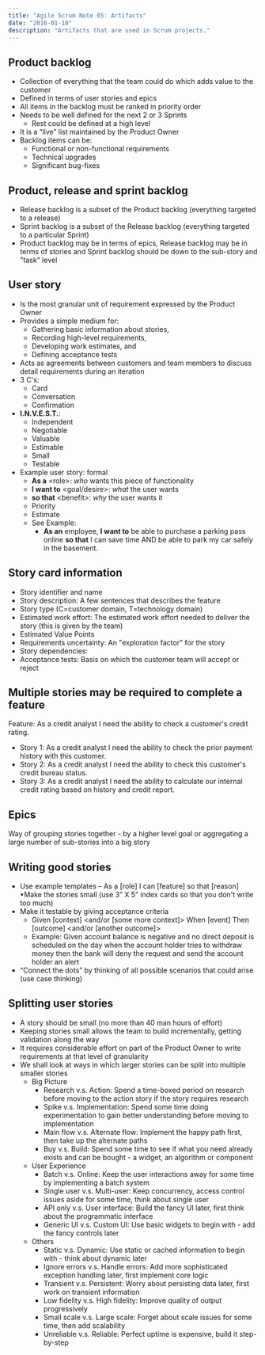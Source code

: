 ```yaml
---
title: "Agile Scrum Note 05: Artifacts"
date: "2016-01-10"
description: "Artifacts that are used in Scrum projects."
---
```


## Product backlog

- Collection of everything that the team could do which adds value to the customer
- Defined in terms of user stories and epics
- All items in the backlog must be ranked in priority order
- Needs to be well defined for the next 2 or 3 Sprints
  - Rest could be defined at a high level
- It is a “live” list maintained by the Product Owner
- Backlog items can be:
  - Functional or non-functional requirements
  - Technical upgrades
  - Significant bug-fixes

## Product, release and sprint backlog

- Release backlog is a subset of the Product backlog (everything targeted to a release)
- Sprint backlog is a subset of the Release backlog (everything targeted to a particular Sprint)
- Product backlog may be in terms of epics, Release backlog may be in terms of stories and Sprint backlog should be down to the sub-story and "task" level

## User story

- Is the most granular unit of requirement expressed by the Product Owner
- Provides a simple medium for:
  - Gathering basic information about stories,
  - Recording high-level requirements,
  - Developing work estimates, and
  - Defining acceptance tests
- Acts as agreements between customers and team members to discuss detail requirements during an iteration
- 3 C's:
  - Card
  - Conversation
  - Confirmation
- **I.N.V.E.S.T.**:
  - Independent
  - Negotiable
  - Valuable
  - Estimable
  - Small
  - Testable
- Example user story: formal
  - **As a** &lt;role&gt;: _who_ wants this piece of functionality
  - **I want to** &lt;goal/desire&gt;: _what_ the user wants
  - **so that** &lt;benefit&gt;: _why_ the user wants it
  - Priority
  - Estimate
  - See Example:
    - **As an** employee, **I want to** be able to purchase a parking pass online **so that** I can save time AND be able to park my car safely in the basement.

## Story card information

- Story identifier and name
- Story description: A few sentences that describes the feature
- Story type (C=customer domain, T=technology domain)
- Estimated work effort: The estimated work effort needed to deliver the story (this is given by the team)
- Estimated Value Points
- Requirements uncertainty: An "exploration factor" for the story
- Story dependencies:
- Acceptance tests: Basis on which the customer team will accept or reject

## Multiple stories may be required to complete a feature

Feature: As a credit analyst I need the ability to check a customer's credit rating.

- Story 1: As a credit analyst I need the ability to check the prior payment history with this customer.
- Story 2: As a credit analyst I need the ability to check this customer's credit bureau status.
- Story 3: As a credit analyst I need the ability to calculate our internal credit rating based on history and credit report.

## Epics

Way of grouping stories together - by a higher level goal or aggregating a large number of sub-stories into a big story

## Writing good stories

- Use example templates – As a [role] I can [feature] so that [reason] •Make the stories small (use 3” X 5” index cards so that you don't write too much)
- Make it testable by giving acceptance criteria
  - Given [context] &lt;and/or [some more context]&gt; When [event] Then [outcome] &lt;and/or [another outcome]&gt;
  - Example: Given account balance is negative and no direct deposit is scheduled on the day when the account holder tries to withdraw money then the bank will deny the request and send the account holder an alert
- “Connect the dots” by thinking of all possible scenarios that could arise (use case thinking)

## Splitting user stories

- A story should be small (no more than 40 man hours of effort)
- Keeping stories small allows the team to build incrementally, getting
  validation along the way
- It requires considerable effort on part of the Product Owner to write requirements at that level of granularity
- We shall look at ways in which larger stories can be split into multiple smaller stories
  - Big Picture
    - Research v.s. Action: Spend a time-boxed period on research before moving to the action story if the story requires research
    - Spike v.s. Implementation: Spend some time doing experimentation to gain better understanding before moving to implementation
    - Main flow v.s. Alternate flow: Implement the happy path first, then take up the alternate paths
    - Buy v.s. Build: Spend some time to see if what you need already exists and can be bought - a widget, an algorithm or component
  - User Experience
    - Batch v.s. Online: Keep the user interactions away for some time by implementing a batch system
    - Single user v.s. Multi-user: Keep concurrency, access control issues aside for some time, think about single user
    - API only v.s. User interface: Build the fancy UI later, first think about the programmatic interface
    - Generic UI v.s. Custom UI: Use basic widgets to begin with - add the fancy controls later
  - Others
    - Static v.s. Dynamic: Use static or cached information to begin with - think about dynamic later
    - Ignore errors v.s. Handle errors: Add more sophisticated exception handling later, first implement core logic
    - Transient v.s. Persistent: Worry about persisting data later, first work on transient information
    - Low fidelity v.s. High fidelity: Improve quality of output progressively
    - Small scale v.s. Large scale: Forget about scale issues for some time, then add scalability
    - Unreliable v.s. Reliable: Perfect uptime is expensive, build it step-by-step
